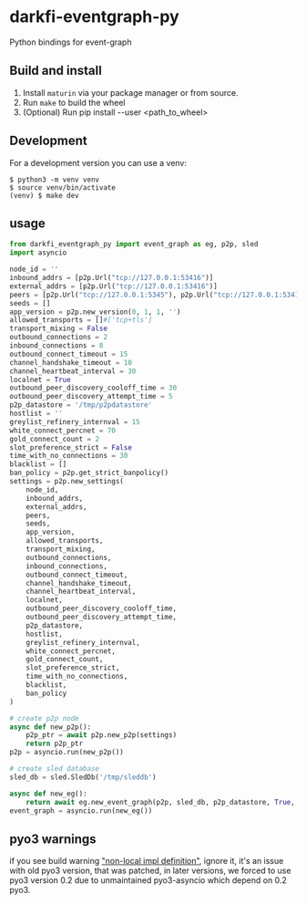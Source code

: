 # darkfi-eventgraph-py

Python bindings for event-graph

## Build and install

1. Install `maturin` via your package manager or from source.
2. Run `make` to build the wheel
3. (Optional) Run pip install --user <path_to_wheel>

## Development

For a development version you can use a venv:

```
$ python3 -m venv venv
$ source venv/bin/activate
(venv) $ make dev
```

## usage

``` python
from darkfi_eventgraph_py import event_graph as eg, p2p, sled
import asyncio

node_id = ''
inbound_addrs = [p2p.Url("tcp://127.0.0.1:53416")]
external_addrs = [p2p.Url("tcp://127.0.0.1:53416")]
peers = [p2p.Url("tcp://127.0.0.1:5345"), p2p.Url("tcp://127.0.0.1:53416")]
seeds = []
app_version = p2p.new_version(0, 1, 1, '')
allowed_transports = []#['tcp+tls']
transport_mixing = False
outbound_connections = 2
inbound_connections = 8
outbound_connect_timeout = 15
channel_handshake_timeout = 10
channel_heartbeat_interval = 30
localnet = True
outbound_peer_discovery_cooloff_time = 30
outbound_peer_discovery_attempt_time = 5
p2p_datastore = '/tmp/p2pdatastore'
hostlist = ''
greylist_refinery_internval = 15
white_connect_percnet = 70
gold_connect_count = 2
slot_preference_strict = False
time_with_no_connections = 30
blacklist = []
ban_policy = p2p.get_strict_banpolicy()
settings = p2p.new_settings(
    node_id,
    inbound_addrs,
    external_addrs,
    peers,
    seeds,
    app_version,
    allowed_transports,
    transport_mixing,
    outbound_connections,
    inbound_connections,
    outbound_connect_timeout,
    channel_handshake_timeout,
    channel_heartbeat_interval,
    localnet,
    outbound_peer_discovery_cooloff_time,
    outbound_peer_discovery_attempt_time,
    p2p_datastore,
    hostlist,
    greylist_refinery_internval,
    white_connect_percnet,
    gold_connect_count,
    slot_preference_strict,
    time_with_no_connections,
    blacklist,
    ban_policy
)

# create p2p node
async def new_p2p():
    p2p_ptr = await p2p.new_p2p(settings)
    return p2p_ptr
p2p = asyncio.run(new_p2p())

# create sled database
sled_db = sled.SledDb('/tmp/sleddb')

async def new_eg():
    return await eg.new_event_graph(p2p, sled_db, p2p_datastore, True, '', 0)
event_graph = asyncio.run(new_eg())

```

## pyo3 warnings

if you see build warning ["non-local impl definition"](https://github.com/PyO3/pyo3/discussions/4083), ignore it, it's an issue with old pyo3 version, that was patched, in later versions, we forced to use pyo3 version 0.2 due to unmaintained pyo3-asyncio which depend on 0.2 pyo3.
